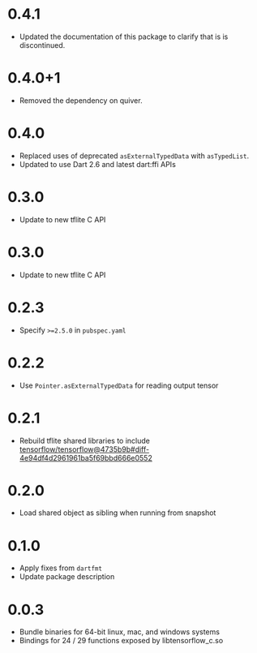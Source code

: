 # 0.4.1

* Updated the documentation of this package to clarify that is is discontinued.

# 0.4.0+1

* Removed the dependency on quiver.

# 0.4.0

* Replaced uses of deprecated `asExternalTypedData` with `asTypedList`.
* Updated to use Dart 2.6 and latest dart:ffi APIs

# 0.3.0

* Update to new tflite C API

# 0.3.0

* Update to new tflite C API

# 0.2.3

* Specify `>=2.5.0` in `pubspec.yaml`

# 0.2.2

* Use `Pointer.asExternalTypedData` for reading output tensor

# 0.2.1

* Rebuild tflite shared libraries to include
  [tensorflow/tensorflow@4735b9b#diff-4e94df4d2961961ba5f69bbd666e0552](https://github.com/tensorflow/tensorflow/commit/4735b9bc02d35864eaba6ab48d73b73b333390e2#diff-4e94df4d2961961ba5f69bbd666e0552)

# 0.2.0

* Load shared object as sibling when running from snapshot

# 0.1.0

* Apply fixes from `dartfmt`
* Update package description

# 0.0.3

* Bundle binaries for 64-bit linux, mac, and windows systems
* Bindings for 24 / 29 functions exposed by libtensorflow_c.so

